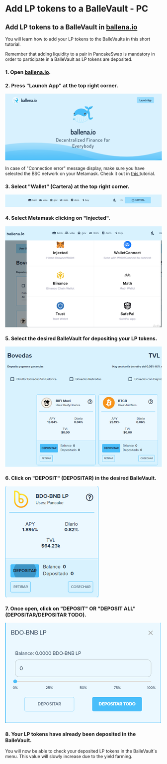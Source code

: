 # Add LP tokens to a BalleVault - PC

## Add LP tokens to a BalleVault in [ballena.io](https://ballena.io/)

You will learn how to add your LP tokens to the BalleVaults in this short tutorial.

Remember that adding liquidity to a pair in PancakeSwap is mandatory in order to participate in a BalleVault as LP tokens are deposited.



### 1. Open [ballena.io](https://ballena.io/).

### 

### 2. Press "Launch App" at the top right corner.



![](../../../.gitbook/assets/5.png)



In case of "Connection error" message display, make sure you have selected the BSC network on your Metamask.  Check it out in [this ](../set-up-metamask-pc/how-to-set-up-metamask-and-the-bsc-network-pc.md#how-to-set-up-the-bsc-on-your-wallet)tutorial.



### 3. Select "Wallet" \(Cartera\) at the top right corner. 



![](../../../.gitbook/assets/sin-titulo%20%282%29.png)



### 4. Select Metamask clicking on "Injected".



![](../../../.gitbook/assets/foto_3.png)



### 5. Select the desired BalleVault for depositing your LP tokens.



![](../../../.gitbook/assets/2%20%283%29%20%281%29.png)



### 6. Click on "DEPOSIT" \(DEPOSITAR\) in the desired BalleVault. 



![](../../../.gitbook/assets/3%20%283%29.png)



### 7. Once open, click on "DEPOSIT" OR "DEPOSIT ALL" \(DEPOSITAR/DEPOSITAR TODO\).



![](../../../.gitbook/assets/4%20%283%29.png)



### 8. Your LP tokens have already been deposited in the BalleVault.

You will now be able to check your deposited LP tokens in the BalleVault´s menu. This value will slowly increase due to the yield farming.





